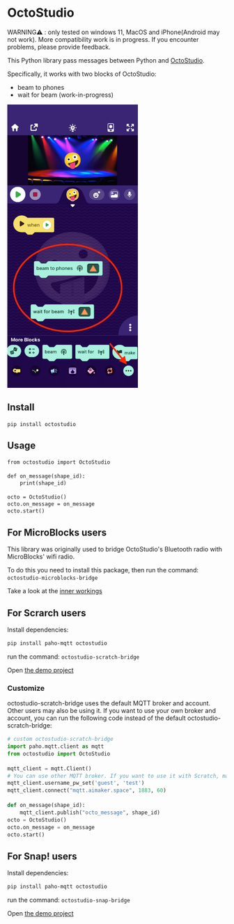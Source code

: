 # OctoStudio

WARNING⚠️ : only tested on windows 11, MacOS and iPhone(Android may not work). More compatibility work is in progress. If you encounter problems, please provide feedback.

This Python library pass messages between Python and [OctoStudio](https://octostudio.org/en/).

Specifically, it works with two blocks of OctoStudio:

- beam to phones
- wait for beam (work-in-progress)


<img width=300 src="./octostudio.png" />


## Install

```
pip install octostudio
```

## Usage

```
from octostudio import OctoStudio

def on_message(shape_id):
    print(shape_id)

octo = OctoStudio()
octo.on_message = on_message
octo.start()
```


## For MicroBlocks users

This library was originally used to bridge OctoStudio's Bluetooth radio with MicroBlocks' wifi radio.

To do this you need to install this package, then run the command: `octostudio-microblocks-bridge`

Take a look at the [inner workings](./octostudio/cli.py)

## For Scrarch users

Install dependencies:

```bash
pip install paho-mqtt octostudio
``` 

run the command: `octostudio-scratch-bridge`

Open [the demo project](https://create.codelab.club/projects/57459/editor/)


### Customize

octostudio-scratch-bridge uses the default MQTT broker and account. Other users may also be using it. If you want to use your own broker and account, you can run the following code instead of the default octostudio-scratch-bridge:

```python
# custom octostudio-scratch-bridge
import paho.mqtt.client as mqtt
from octostudio import OctoStudio

mqtt_client = mqtt.Client()
# You can use other MQTT broker. If you want to use it with Scratch, make sure the MQTT broker supports wss protocol
mqtt_client.username_pw_set('guest', 'test')
mqtt_client.connect("mqtt.aimaker.space", 1883, 60)

def on_message(shape_id):
    mqtt_client.publish("octo_message", shape_id)
octo = OctoStudio()
octo.on_message = on_message
octo.start()
```

## For Snap! users

Install dependencies:

```bash
pip install paho-mqtt octostudio
``` 

run the command: `octostudio-snap-bridge`

Open [the demo project](https://snap.berkeley.edu/project?username=alan_russell&projectname=octostudio%2dsnap%2ddemo)